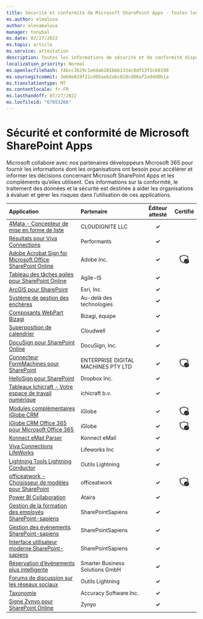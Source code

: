 ```yaml
---
title: Sécurité et conformité de Microsoft SharePoint Apps - Toutes les applications
ms.author: elmalova
author: elenamalova
manager: tonybal
ms.date: 07/27/2022
ms.topic: article
ms.service: attestation
description: Toutes les informations de sécurité et de conformité disponibles pour toutes les applications Microsoft SharePoint.
localization_priority: Normal
ms.openlocfilehash: f4bcc3629c1e6dab201b6b1334c8df13f2c68190
ms.sourcegitcommit: 3e68e819f21cd95aeb2abc018cd86af2a9dd0b1a
ms.translationtype: MT
ms.contentlocale: fr-FR
ms.lasthandoff: 07/27/2022
ms.locfileid: "67053266"
---
```

# <a name="microsoft-sharepoint-apps-security-and-compliance"></a>Sécurité et conformité de Microsoft SharePoint Apps

Microsoft collabore avec nos partenaires développeurs Microsoft 365 pour fournir les informations dont les organisations ont besoin pour accélérer et informer les décisions concernant Microsoft SharePoint Apps et les compléments qu’elles utilisent. Ces informations sur la conformité, le traitement des données et la sécurité est destinée à aider les organisations à évaluer et gérer les risques dans l’utilisation de ces applications.

| **Application** | **Partenaire** | **Éditeur attesté** | **Certifié** |
|:--------|:------------|:----------------------:|:-------------:|
| [4Mata - Concepteur de mise en forme de liste](./cloudignite-llc-4mata-list-formatting-designer.md) | CLOUDIGNITE LLC | **✓** |  |
| [Résultats pour Viva Connections](./achievers-for-viva-connections.md) | Performants | **✓** |  |
| [Adobe Acrobat Sign for Microsoft Office SharePoint Online](./adobe-inc-acrobat-sign-for-microsoft-sharepoint-online.md) | Adobe Inc. | **✓** | <img alt="Certified application badge" src="../media/certified-badge.png" height="25" width="25" /> |
| [Tableau des tâches agiles pour SharePoint Online](./agile-is-task-board-for-sharepoint-online.md) | Agile-IS | **✓** |  |
| [ArcGIS pour SharePoint](./esri-inc-arcgis-for-sharepoint.md) | Esri, Inc. | **✓** |  |
| [Système de gestion des enchères](./beyond-technologies-bid-management-system.md) | Au-delà des technologies | **✓** |  |
| [Composants WebPart Bizagi](./bizagi-team-webparts.md) | Bizagi, équipe | **✓** |  |
| [Superposition de calendrier](./cloudwell-calendar-overlay.md) | Cloudwell | **✓** |  |
| [DocuSign pour SharePoint Online](./docusign-inc-for-sharepoint-online.md) | DocuSign, Inc. | **✓** |  |
| [Connecteur FormMachines pour SharePoint](./enterprise-digital-machines-pty-ltd-formmachines-connector-for-sharepoint.md) | ENTERPRISE DIGITAL MACHINES PTY LTD | **✓** | <img alt="Certified application badge" src="../media/certified-badge.png" height="25" width="25" /> |
| [HelloSign pour SharePoint](./dropbox-inc-hellosign-for-sharepoint.md) | Dropbox Inc. | **✓** |  |
| [Tableaux Ichicraft - Votre espace de travail numérique](./ichicraft-bv-boards-your-digital-workplace.md) | ichicraft b.v. | **✓** |  |
| [Modules complémentaires iGlobe CRM](./iglobe-crm-add-ons.md) | iGlobe | **✓** | <img alt="Certified application badge" src="../media/certified-badge.png" height="25" width="25" /> |
| [iGlobe CRM Office 365 pour Microsoft Office 365](./iglobe-crm-office-365-for-microsoft.md) | iGlobe | **✓** | <img alt="Certified application badge" src="../media/certified-badge.png" height="25" width="25" /> |
| [Konnect eMail Parser](./konnect-email-parser.md) | Konnect eMail | **✓** |  |
| [Viva Connections LifeWorks](./lifeworks-inc-viva-connections.md) | Lifeworks Inc | **✓** |  |
| [Lightning Tools Lightning Conductor](./lightning-tools-conductor.md) | Outils Lightning | **✓** |  |
| [officeatwork - Choisisseur de modèles pour SharePoint](./officeatwork-officeatworktemplate-chooser-for-sharepoint.md) | officeatwork | **✓** | <img alt="Certified application badge" src="../media/certified-badge.png" height="25" width="25" /> |
| [Power BI Collaboration](./ataira-power-bi-collaboration.md) | Ataira | **✓** |  |
| [Gestion de la formation des employés SharePoint-sapiens](./sharepointsapiens-employee-training-management.md) | SharePointSapiens | **✓** |  |
| [Gestion des événements SharePoint-sapiens](./sharepointsapiens-event-management.md) | SharePointSapiens | **✓** |  |
| [Interface utilisateur moderne SharePoint-sapiens](./sharepointsapiens-modern-user-interface.md) | SharePointSapiens | **✓** |  |
| [Réservation d’événements plus intelligente](./smarter-business-solutions-gmbh-event-booking.md) | Smarter Business Solutions GmbH | **✓** |  |
| [Forums de discussion sur les réseaux sociaux](./lightning-tools-social-squared-discussion-forums.md) | Outils Lightning | **✓** |  |
| [Taxonomie](./accuracy-software-inc-taxonomy.md) | Accuracy Software Inc. | **✓** |  |
| [Signe Zynyo pour SharePoint Online](./zynyo-sign-for-sharepoint-online.md) | Zynyo | **✓** |  |
